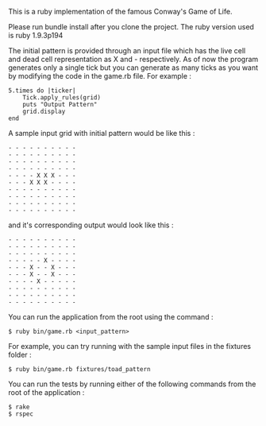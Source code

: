 This is a ruby implementation of the famous Conway's Game of Life.

Please run bundle install after you clone the project. The ruby version used is ruby 1.9.3p194

The initial pattern is provided through an input file which has the live cell and dead cell representation as X and - respectively. As of now the program generates only a single tick but you can generate as many ticks as you want by modifying the code in the game.rb file. For example :

	5.times do |ticker|
		Tick.apply_rules(grid)
		puts "Output Pattern"
		grid.display
	end

A sample input grid with initial pattern would be like this :

    - - - - - - - - - - 
    - - - - - - - - - - 
    - - - - - - - - - - 
    - - - - - - - - - - 
    - - - - X X X - - - 
    - - - X X X - - - - 
    - - - - - - - - - - 
    - - - - - - - - - - 
    - - - - - - - - - - 
    - - - - - - - - - -

and it's corresponding output would look like this :

    - - - - - - - - - -
    - - - - - - - - - - 
    - - - - - - - - - - 
    - - - - - X - - - - 
    - - - X - - X - - - 
    - - - X - - X - - - 
    - - - - X - - - - - 
    - - - - - - - - - - 
    - - - - - - - - - - 
    - - - - - - - - - - 

You can run the application from the root using the command :

    $ ruby bin/game.rb <input_pattern>

For example, you can try running with the sample input files in the fixtures folder :

    $ ruby bin/game.rb fixtures/toad_pattern

You can run the tests by running either of the following commands from the root of the application :

    $ rake 
    $ rspec
